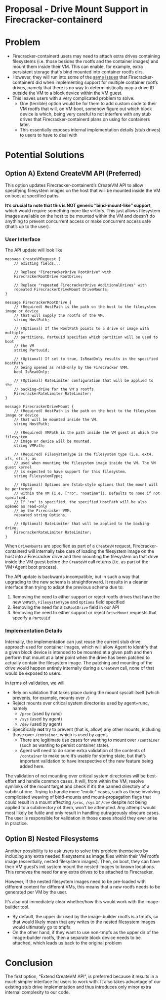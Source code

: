 # Proposal - Drive Mount Support in Firecracker-containerd

# Problem

* Firecracker-containerd users may need to attach extra drives containing filesystems (i.e. those besides the rootfs and the container images) and mount them inside their VM. This can enable, for example, extra persistent storage that's bind mounted into container rootfs dirs.
* However, they will run into some of the [same issues](https://github.com/firecracker-microvm/firecracker-containerd/blob/36b47bf0a988083d3b5b15502ce61d5909b8a798/docs/design-approaches.md#block-devices) that Firecracker-containerd did when implementing support for multiple container rootfs drives, namely that there is no way to deterministically map a drive ID outside the VM to a block device within the VM guest.
* This leaves users with a very complicated problem to solve.
    * One (terrible) option would be for them to add custom code to their VM rootfs that will, on VM boot, somehow figure out which block device is which, being very careful to not interfere with any stub drives that Firecracker-containerd plans on using for containers later.
    * This essentially exposes internal implementation details (stub drives) to users to have to deal with

# Potential Solutions

## Option A) Extend CreateVM API (Preferred) 

This option updates Firecracker-containerd’s CreateVM API to allow specifying filesystem images on the host that will be mounted inside the VM on boot at specified paths.

**It’s crucial to note that this is NOT generic “bind-mount-like” support**, which would require something more like virtiofs. This just allows filesystem images available on the host to be mounted within the VM and doesn’t do anything to prevent concurrent access or make concurrent access safe (that’s up to the user).

### User Interface

The API update will look like:

```
message CreateVMRequest {
    // existing fields...

    // Replace "FirecrackerDrive RootDrive" with
    FirecrackerRootDrive RootDrive;

    // Replace "repeated FirecrackerDrive AdditionalDrives" with
    repeated FirecrackerDriveMount DriveMounts;
}

message FirecrackerRootDrive {
    // (Required) HostPath is the path on the host to the filesystem image or device
    // that will supply the rootfs of the VM.
    string HostPath;

    // (Optional) If the HostPath points to a drive or image with multiple
    // partitions, Partuuid specifies which partition will be used to boot
    // the VM
    string Partuuid;

    // (Optional) If set to true, IsReadOnly results in the specified HostPath
    // being opened as read-only by the Firecracker VMM.
    bool IsReadOnly;

    // (Optional) RateLimiter configuration that will be applied to the
    // backing-drive for the VM's rootfs
    FirecrackerRateLimiter RateLimiter;
}

message FirecrackerDriveMount {
    // (Required) HostPath is the path on the host to the filesystem image or device
    // that will be mounted inside the VM.
    string HostPath;

    // (Required) VMPath is the path inside the VM guest at which the filesystem
    // image or device will be mounted.
    string VMPath;

    // (Required) FilesystemType is the filesystem type (i.e. ext4, xfs, etc.), as
    // used when mounting the filesystem image inside the VM. The VM guest kernel
    // is expected to have support for this filesystem.
    string FilesystemType;
    
    // (Optional) Options are fstab-style options that the mount will be performed
    // within the VM (i.e. ["ro", "noatime"]). Defaults to none if not specified. 
    // If "ro" is specified, the specified HostPath will be also opened as read-only
    // by the Firecracker VMM.
    repeated string Options;

    // (Optional) RateLimiter that will be applied to the backing-drive.
    FirecrackerRateLimiter RateLimiter;
}
```

When `DriveMounts` are specified as part of a `CreateVM` request, Firecracker-containerd will internally take care of loading the filesystem image on the host into a Firecracker drive and then mounting the filesystem on that drive inside the VM guest before the `CreateVM` call returns (i.e. as part of the VM+Agent boot process).

The API update is backwards incompatible, but in such a way that upgrading to the new schema is straightforward. It results in a cleaner interface than trying to adapt the previous schema due to:

1. Removing the need to either support or reject rootfs drives that have the new `VMPath`, `FilesystemType` and `Options` field specified
2. Removing the need for a `IsRootDrive` field in our API
3. Removing the need to either support or reject `DriveMount` requests that specify a `Partuuid` 

### Implementation Details

Internally, the implementation can just reuse the current stub drive approach used for container images, which will allow Agent to identify that a given block device is intended to be mounted at a given path and then perform that mount at a later point when the drive has been patched to actually contain the filesystem image. The patching and mounting of the drive would happen entirely internally during a `CreateVM` call, none of that would be exposed to users.

In terms of validation, we will

* Rely on validation that takes place during the mount syscall itself (which prevents, for example, mounts over `/`)
* Reject mounts over critical system directories used by agent+runc, namely
    * `/proc` (used by runc)
    * `/sys` (used by agent)
    * `/dev` (used by agent)
* Specifically **not** try to prevent (that is, allow) any other mounts, including those over `/container`, which is used by agent.
    * There are legitimate use cases for wanting to mount over `/container` (such as wanting to persist container state). 
    * Agent will need to do some extra validation of the contents of `/container` to make sure it’s usable for storing state, but that’s important validation to have irrespective of the new feature being added here.

The validation of not mounting over critical system directories will be best-effort and handle common cases. It will, from within the VM, resolve symlinks of the mount target and check if it’s the banned directory of a subdir of one. Trying to handle more “exotic” cases, such as those involving complicated weaving of bind-mounts and mount-propagation flags that could result in a mount affecting `/proc`, `/sys` or `/dev` despite not being applied to a subdirectory of them, won’t be attempted. Any attempt would most likely be futile and only result in handling outrageously obscure cases. The user is responsible for validation in those cases should they ever arise in practice.

## Option B) Nested Filesystems

Another possibility is to ask users to solve this problem themselves by including any extra needed filesystems as image files within their VM rootfs image (essentially, nested filesystem images). Then, on boot, they can have their VM guest’s init system mount the nested images to known locations. This removes the need for any extra drives to be attached to Firecracker.

However, if the nested filesystem images need to be pre-loaded with different content for different VMs, this means that a new rootfs needs to be generated per VM by the user.

It’s also not immediately clear whether/how this would work with the image-builder tool.
* By default, the upper dir used by the image-builder rootfs is a tmpfs, so that would likely mean that any writes to the nested filesystem images would ultimately go to tmpfs.
* On the other hand, if they want to use non-tmpfs as the upper dir of the image-builder rootfs, then a separate block device needs to be attached, which leads us back to the original problem

# Conclusion

The first option, “Extend CreateVM API”, is preferred because it results in a much simpler interface for users to work with. It also takes advantage of our existing stub drive implementation and thus introduces only minor extra internal complexity to our code.
